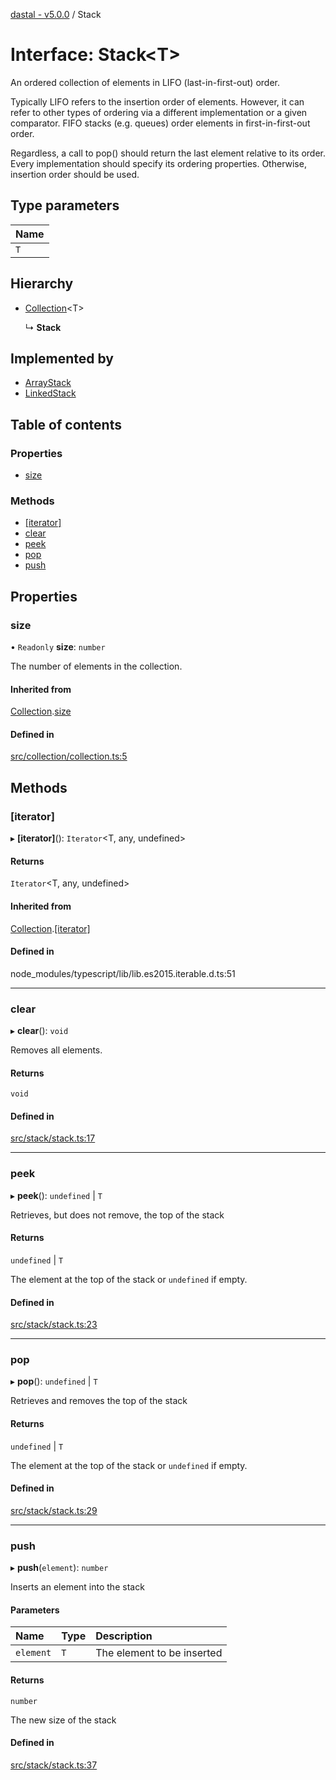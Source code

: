 [dastal - v5.0.0](../README.md) / Stack

# Interface: Stack<T\>

An ordered collection of elements in LIFO (last-in-first-out) order.

Typically LIFO refers to the insertion order of elements. However, it
can refer to other types of ordering via a different implementation or a given comparator.
FIFO stacks (e.g. queues) order elements in first-in-first-out order.

Regardless, a call to pop() should return the last element relative to its order.
Every implementation should specify its ordering properties. Otherwise, insertion order should be used.

## Type parameters

| Name |
| :------ |
| `T` |

## Hierarchy

- [Collection](collection.md)<T\>

  ↳ **Stack**

## Implemented by

- [ArrayStack](../classes/arraystack.md)
- [LinkedStack](../classes/linkedstack.md)

## Table of contents

### Properties

- [size](stack.md#size)

### Methods

- [[iterator]](stack.md#[iterator])
- [clear](stack.md#clear)
- [peek](stack.md#peek)
- [pop](stack.md#pop)
- [push](stack.md#push)

## Properties

### size

• `Readonly` **size**: `number`

The number of elements in the collection.

#### Inherited from

[Collection](collection.md).[size](collection.md#size)

#### Defined in

[src/collection/collection.ts:5](https://github.com/havelessbemore/dastal/blob/cd6a1d0/src/collection/collection.ts#L5)

## Methods

### [iterator]

▸ **[iterator]**(): `Iterator`<T, any, undefined\>

#### Returns

`Iterator`<T, any, undefined\>

#### Inherited from

[Collection](collection.md).[[iterator]](collection.md#[iterator])

#### Defined in

node_modules/typescript/lib/lib.es2015.iterable.d.ts:51

___

### clear

▸ **clear**(): `void`

Removes all elements.

#### Returns

`void`

#### Defined in

[src/stack/stack.ts:17](https://github.com/havelessbemore/dastal/blob/cd6a1d0/src/stack/stack.ts#L17)

___

### peek

▸ **peek**(): `undefined` \| `T`

Retrieves, but does not remove, the top of the stack

#### Returns

`undefined` \| `T`

The element at the top of the stack or `undefined` if empty.

#### Defined in

[src/stack/stack.ts:23](https://github.com/havelessbemore/dastal/blob/cd6a1d0/src/stack/stack.ts#L23)

___

### pop

▸ **pop**(): `undefined` \| `T`

Retrieves and removes the top of the stack

#### Returns

`undefined` \| `T`

The element at the top of the stack or `undefined` if empty.

#### Defined in

[src/stack/stack.ts:29](https://github.com/havelessbemore/dastal/blob/cd6a1d0/src/stack/stack.ts#L29)

___

### push

▸ **push**(`element`): `number`

Inserts an element into the stack

#### Parameters

| Name | Type | Description |
| :------ | :------ | :------ |
| `element` | `T` | The element to be inserted |

#### Returns

`number`

The new size of the stack

#### Defined in

[src/stack/stack.ts:37](https://github.com/havelessbemore/dastal/blob/cd6a1d0/src/stack/stack.ts#L37)
